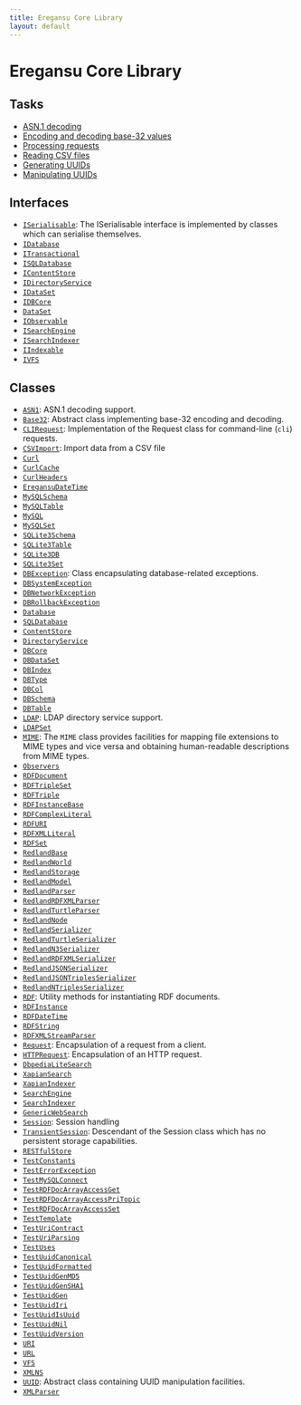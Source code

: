 ```yaml
---
title: Eregansu Core Library
layout: default
---
```


# Eregansu Core Library

## Tasks

* <a href="ASN.1-decoding">ASN.1 decoding</a>
* <a href="Encoding-and-decoding-base-32-values">Encoding and decoding base-32 values</a>
* <a href="Processing-requests">Processing requests</a>
* <a href="Reading-CSV-files">Reading CSV files</a>
* <a href="Generating-UUIDs">Generating UUIDs</a>
* <a href="Manipulating-UUIDs">Manipulating UUIDs</a>

## Interfaces

* <code><a href="ISerialisable">ISerialisable</a></code>: The ISerialisable interface is implemented by classes which can serialise
themselves.
* <code><a href="IDatabase">IDatabase</a></code>
* <code><a href="ITransactional">ITransactional</a></code>
* <code><a href="ISQLDatabase">ISQLDatabase</a></code>
* <code><a href="IContentStore">IContentStore</a></code>
* <code><a href="IDirectoryService">IDirectoryService</a></code>
* <code><a href="IDataSet">IDataSet</a></code>
* <code><a href="IDBCore">IDBCore</a></code>
* <code><a href="DataSet">DataSet</a></code>
* <code><a href="IObservable">IObservable</a></code>
* <code><a href="ISearchEngine">ISearchEngine</a></code>
* <code><a href="ISearchIndexer">ISearchIndexer</a></code>
* <code><a href="IIndexable">IIndexable</a></code>
* <code><a href="IVFS">IVFS</a></code>

## Classes

* <code><a href="ASN1">ASN1</a></code>: ASN.1 decoding support.
* <code><a href="Base32">Base32</a></code>: Abstract class implementing base-32 encoding and decoding.
* <code><a href="CLIRequest">CLIRequest</a></code>: Implementation of the Request class for command-line (<code>cli</code>) requests.
* <code><a href="CSVImport">CSVImport</a></code>: Import data from a CSV file
* <code><a href="Curl">Curl</a></code>
* <code><a href="CurlCache">CurlCache</a></code>
* <code><a href="CurlHeaders">CurlHeaders</a></code>
* <code><a href="EregansuDateTime">EregansuDateTime</a></code>
* <code><a href="MySQLSchema">MySQLSchema</a></code>
* <code><a href="MySQLTable">MySQLTable</a></code>
* <code><a href="MySQL">MySQL</a></code>
* <code><a href="MySQLSet">MySQLSet</a></code>
* <code><a href="SQLite3Schema">SQLite3Schema</a></code>
* <code><a href="SQLite3Table">SQLite3Table</a></code>
* <code><a href="SQLite3DB">SQLite3DB</a></code>
* <code><a href="SQLite3Set">SQLite3Set</a></code>
* <code><a href="DBException">DBException</a></code>: Class encapsulating database-related exceptions.
* <code><a href="DBSystemException">DBSystemException</a></code>
* <code><a href="DBNetworkException">DBNetworkException</a></code>
* <code><a href="DBRollbackException">DBRollbackException</a></code>
* <code><a href="Database">Database</a></code>
* <code><a href="SQLDatabase">SQLDatabase</a></code>
* <code><a href="ContentStore">ContentStore</a></code>
* <code><a href="DirectoryService">DirectoryService</a></code>
* <code><a href="DBCore">DBCore</a></code>
* <code><a href="DBDataSet">DBDataSet</a></code>
* <code><a href="DBIndex">DBIndex</a></code>
* <code><a href="DBType">DBType</a></code>
* <code><a href="DBCol">DBCol</a></code>
* <code><a href="DBSchema">DBSchema</a></code>
* <code><a href="DBTable">DBTable</a></code>
* <code><a href="LDAP">LDAP</a></code>: LDAP directory service support.
* <code><a href="LDAPSet">LDAPSet</a></code>
* <code><a href="MIME">MIME</a></code>: The <code class="keyword">MIME</code> class provides facilities for mapping file extensions to
MIME types and vice versa and obtaining human-readable descriptions
from MIME types.
* <code><a href="Observers">Observers</a></code>
* <code><a href="RDFDocument">RDFDocument</a></code>
* <code><a href="RDFTripleSet">RDFTripleSet</a></code>
* <code><a href="RDFTriple">RDFTriple</a></code>
* <code><a href="RDFInstanceBase">RDFInstanceBase</a></code>
* <code><a href="RDFComplexLiteral">RDFComplexLiteral</a></code>
* <code><a href="RDFURI">RDFURI</a></code>
* <code><a href="RDFXMLLiteral">RDFXMLLiteral</a></code>
* <code><a href="RDFSet">RDFSet</a></code>
* <code><a href="RedlandBase">RedlandBase</a></code>
* <code><a href="RedlandWorld">RedlandWorld</a></code>
* <code><a href="RedlandStorage">RedlandStorage</a></code>
* <code><a href="RedlandModel">RedlandModel</a></code>
* <code><a href="RedlandParser">RedlandParser</a></code>
* <code><a href="RedlandRDFXMLParser">RedlandRDFXMLParser</a></code>
* <code><a href="RedlandTurtleParser">RedlandTurtleParser</a></code>
* <code><a href="RedlandNode">RedlandNode</a></code>
* <code><a href="RedlandSerializer">RedlandSerializer</a></code>
* <code><a href="RedlandTurtleSerializer">RedlandTurtleSerializer</a></code>
* <code><a href="RedlandN3Serializer">RedlandN3Serializer</a></code>
* <code><a href="RedlandRDFXMLSerializer">RedlandRDFXMLSerializer</a></code>
* <code><a href="RedlandJSONSerializer">RedlandJSONSerializer</a></code>
* <code><a href="RedlandJSONTriplesSerializer">RedlandJSONTriplesSerializer</a></code>
* <code><a href="RedlandNTriplesSerializer">RedlandNTriplesSerializer</a></code>
* <code><a href="RDF">RDF</a></code>: Utility methods for instantiating RDF documents.
* <code><a href="RDFInstance">RDFInstance</a></code>
* <code><a href="RDFDateTime">RDFDateTime</a></code>
* <code><a href="RDFString">RDFString</a></code>
* <code><a href="RDFXMLStreamParser">RDFXMLStreamParser</a></code>
* <code><a href="Request">Request</a></code>: Encapsulation of a request from a client.
* <code><a href="HTTPRequest">HTTPRequest</a></code>: Encapsulation of an HTTP request.
* <code><a href="DbpediaLiteSearch">DbpediaLiteSearch</a></code>
* <code><a href="XapianSearch">XapianSearch</a></code>
* <code><a href="XapianIndexer">XapianIndexer</a></code>
* <code><a href="SearchEngine">SearchEngine</a></code>
* <code><a href="SearchIndexer">SearchIndexer</a></code>
* <code><a href="GenericWebSearch">GenericWebSearch</a></code>
* <code><a href="Session">Session</a></code>: Session handling
* <code><a href="TransientSession">TransientSession</a></code>: Descendant of the Session class which has no persistent storage capabilities.
* <code><a href="RESTfulStore">RESTfulStore</a></code>
* <code><a href="TestConstants">TestConstants</a></code>
* <code><a href="TestErrorException">TestErrorException</a></code>
* <code><a href="TestMySQLConnect">TestMySQLConnect</a></code>
* <code><a href="TestRDFDocArrayAccessGet">TestRDFDocArrayAccessGet</a></code>
* <code><a href="TestRDFDocArrayAccessPriTopic">TestRDFDocArrayAccessPriTopic</a></code>
* <code><a href="TestRDFDocArrayAccessSet">TestRDFDocArrayAccessSet</a></code>
* <code><a href="TestTemplate">TestTemplate</a></code>
* <code><a href="TestUriContract">TestUriContract</a></code>
* <code><a href="TestUriParsing">TestUriParsing</a></code>
* <code><a href="TestUses">TestUses</a></code>
* <code><a href="TestUuidCanonical">TestUuidCanonical</a></code>
* <code><a href="TestUuidFormatted">TestUuidFormatted</a></code>
* <code><a href="TestUuidGenMD5">TestUuidGenMD5</a></code>
* <code><a href="TestUuidGenSHA1">TestUuidGenSHA1</a></code>
* <code><a href="TestUuidGen">TestUuidGen</a></code>
* <code><a href="TestUuidIri">TestUuidIri</a></code>
* <code><a href="TestUuidIsUuid">TestUuidIsUuid</a></code>
* <code><a href="TestUuidNil">TestUuidNil</a></code>
* <code><a href="TestUuidVersion">TestUuidVersion</a></code>
* <code><a href="URI">URI</a></code>
* <code><a href="URL">URL</a></code>
* <code><a href="VFS">VFS</a></code>
* <code><a href="XMLNS">XMLNS</a></code>
* <code><a href="UUID">UUID</a></code>: Abstract class containing UUID manipulation facilities.
* <code><a href="XMLParser">XMLParser</a></code>

